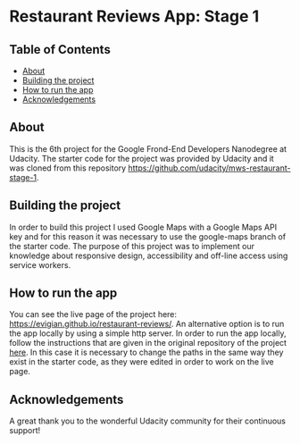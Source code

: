 # Restaurant Reviews App: Stage 1

## Table of Contents

* [About](#about)
* [Building the project](#building-the-project)
* [How to run the app](#how-to-run-the-app)
* [Acknowledgements](#acknowledgements)


## About

This is the 6th project for the Google Frond-End Developers Nanodegree at Udacity. The starter code for the project was provided by Udacity and it was cloned from this repository https://github.com/udacity/mws-restaurant-stage-1.

## Building the project

In order to build this project I used Google Maps with a Google Maps API key and for this reason it was necessary to use the google-maps branch of the starter code. The purpose of this project was to implement our knowledge about responsive design, accessibility and off-line access using service workers.

## How to run the app

You can see the live page of the project here: https://evigian.github.io/restaurant-reviews/.
An alternative option is to run the app locally by using a simple http server. In order to run the app locally, follow the instructions that are given in the original repository of the project [here](https://github.com/udacity/mws-restaurant-stage-1/tree/google-maps#what-do-i-do-from-here). In this case it is necessary to change the paths in the same way they exist in the starter code, as they were edited in order to work on the live page.

## Acknowledgements

A great thank you to the wonderful Udacity community for their continuous support!

